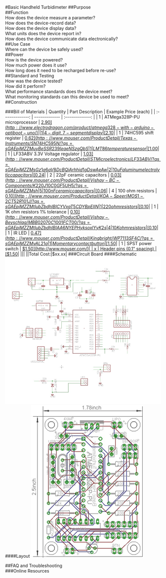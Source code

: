 #Basic Handheld Turbidimeter
##Purpose  
##Function  
How does the device measure a parameter?  
How does the device-record data?  
How does the device display data?  
What units does the device report in?  
How does the device communicate data electronically?  
##Use Case  
Where can the device be safely used?  
##Power  
How is the device powered?  
How much power does it use?  
How long does it need to be recharged before re-use?  
##Standard and Testing  
How was the device tested?  
How did it perform?  
What performance standards does the device meet?  
What monitoring standards can this device be used to meet?  
##Construction  

###Bill of Materials
| Quantity  | Part Description | Example Price (each) |
| :-------------: | ------------- | :-------------: |
| 1 | ATMega328P-PU microprocessor  | [$2.90](http://www.electrodragon.com/product/atmega328-with-arduino-optiboot-uno/)|
| 1 | 4-digit, 7-segment display  | [$2.10](http://www.electrodragon.com/product/7-segment-4-digit-display-common-anode/)|
| 1 | 74HC595 shift register  | [$0.62](http://www.mouser.com/ProductDetail/Texas-Instruments/SN74HC595N/?qs=sGAEpiMZZMuyBeSSR239IeaeNSzgQbS%2f1btldJdqa6k%3d) |
| 1 | LMT86 temperature sensor  | [$1.00](http://www.mouser.com/ProductDetail/Texas-Instruments/LMT86LP/?qs=sGAEpiMZZMvfFCidbTccA1jyVRrxk5nB%252bTEjPRynSGM%3d)|
| 1 | LF33ABV 3.3V Voltage regulator  | [$1.03](http://www.mouser.com/ProductDetail/STMicroelectronics/LF33ABV/?qs=sGAEpiMZZMsGz1a6aV8DcBQiArhhid1gDswAeAw%2fIB0%3d)|
| 2 | 10uF aluminum electrolytic capacitors  | [$0.24](http://www.mouser.com/ProductDetail/Nichicon/ULD1J100MDD1TD/?qs=sGAEpiMZZMvwFf0viD3Y3c1N%2fF%2fpDmX12XlNW9X9Y3vZmYyMo5GpOw%3d%3d)|
| 2 | 22pF ceramic capacitors  | [$0.03](http://www.mouser.com/ProductDetail/Vishay-BC-Components/K220J10C0GF5UH5/?qs=sGAEpiMZZMsh%252b1woXyUXj9nJp%252b8gphztXIKBUu3gv%252bs%3d)|
| 5 | 100nF ceramic capacitors  | [$0.06](http://www.mouser.com/ProductDetail/Vishay-BC-Components/K104Z15Y5VE5TL2/?qs=sGAEpiMZZMsh%252b1woXyUXj5VNmf0jXPWIrWjnp1zAXac%3d)|
| 4 | 100 ohm resistors  | [$0.10](http://www.mouser.com/ProductDetail/KOA-Speer/MOS1-2CT52R101J/?qs=sGAEpiMZZMtlubZbdhIBICYVxaT5CDYBpEIIN%2f0BoAk%3d)|
| 1 | 220 ohm resistors  | [$0.10](http://www.mouser.com/ProductDetail/KOA-Speer/MOS1-2CT52R221J/?qs=sGAEpiMZZMtlubZbdhIBICYVxaT5CDYBStqm8FrIljg%3d)|
| 1 | 1K ohm resistors 1% tolerance | [$0.10](http://www.mouser.com/ProductDetail/Vishay-Beyschlag/MBB02070C1001FCT00/?qs=sGAEpiMZZMtlubZbdhIBIAA6NYEPHyksoxlYyK2s%252btM%3d)|
| 4 | 10K ohm resistors  | [$0.10](http://www.mouser.com/ProductDetail/Vishay-Beyschlag/MBA02040C1002FCT00/?qs=sGAEpiMZZMtlubZbdhIBIP7908E9uONJr6Tgqqo7oLA%3d)|
| 1 | IR LED  | [$0.47](http://www.mouser.com/ProductDetail/Kingbright/WP7113SF4C/?qs=sGAEpiMZZMvAL21a%2fDhxMro1KOf4QOs%252bCw5JRgjZK8o%3d)|
| 1 | Momentary contact button  | [$1.50](http://www.mouser.com/)|
| 1 | SPST power switch  | [$1.50](http://www.mouser.com/)|
| x | Header pins (0.1" spacing)  | [$1.50](http://www.mouser.com/)|
|||
||Total Cost:|$xx.xx|
###Circuit Board
####Schematic
![picture alt](./images/basic-handheld-turbidimeter-20141201.schematic.jpg "Schematic of Basic Handheld Turbidimeter circuit board [2014-12-01]")
####Layout
![picture alt](./images/basic-handheld-turbidimeter-20141201.board.jpg "Layout of Basic Handheld Turbidimeter circuit board [2014-12-01]")

##FAQ and Troubleshooting  
###Online Resources
